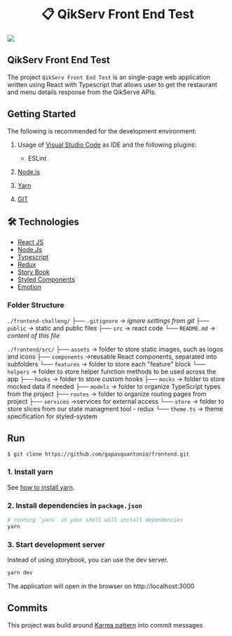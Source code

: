 # <div align="center">📋 QikServ Front End Test</div>

<a href="https://qikserv-gabriel-pasquantonio.netlify.app/">
<img src="./readme-image.png"/>
                             </a>

## QikServ Front End Test

The project `QikServ Front End Test` is an single-page web application written using React with Typescript that allows user to get the restaurant and menu details response from the QikServe APIs.

## Getting Started

The following is recommended for the development environment:

1. Usage of [Visual Studio Code](https://code.visualstudio.com/) as IDE and the following plugins:

   - ESLint

2. [Node.js](https://nodejs.org/en/download/)
3. [Yarn](https://yarnpkg.com/)
4. [GIT](https://git-scm.com/)

## 🛠️ Technologies

<ul>
  <li><a href="https://reactjs.org/">React JS</a></li>
  <li><a href="https://nodejs.org/en/">Node.Js</a></li>
  <li><a href="https://www.typescriptlang.org/">Typescript</a></li>
  <li><a href="https://redux.js.org/">Redux</a></li>
  <li><a href="https://storybook.js.org/">Story Book</a></li>
  <li><a href="https://styled-components.com/">Styled Components</a></li>
  <li><a href="https://emotion.sh/docs/introduction">Emotion</a></li>

</ul>

### Folder Structure

`./frontend-challeng/`
├── `.gitignore` -> _ignore settings from git_
├── `public` -> static and public files
├── `src` -> react code
└── `README.md` -> _content of this file_

`./frontend/src/`
├── `assets` -> folder to store static images, such as logos and icons
├── `components` ->reusable React components, separated into subfolders
└── `features` -> folder to store each "feature" block
└── `helpers` -> folder to store helper function methods to be used across the app
├── `hooks` -> folder to store custom hooks
├── `mocks` -> folder to store mocked data if needed
├── `models` -> folder to organize TypeScript types from the project
├── `routes` -> folder to organize routing pages from project
├── `services` ->services for external access
└── `store` -> folder to store slices from our state managment tool - redux
└── `theme.ts` -> theme specification for styled-system

## Run

```
$ git clone https://github.com/gapasquantonio/frontend.git
```

### 1. Install yarn

See [how to install yarn](https://classic.yarnpkg.com/lang/en/docs/install/#mac-stable).

### 2. Install dependencies in `package.json`

```zsh
# running `yarn` in your shell will install dependencies
yarn
```

### 3. Start development server

Instead of using storybook, you can use the dev server.

```zsh
yarn dev
```

The application will open in the browser on http://localhost:3000

## Commits

This project was build around [Karma pattern](http://karma-runner.github.io/6.3/dev/git-commit-msg.html) into commit messages
